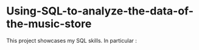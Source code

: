 # Using-SQL-to-analyze-the-data-of-the-music-store
This project showcases my SQL skills. In particular :
